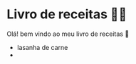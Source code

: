 # Livro de receitas :man_cook:

Olá! bem vindo ao meu livro de receitas :wave: 

- lasanha de carne
- 

 



